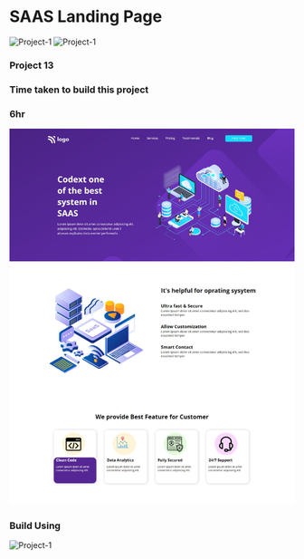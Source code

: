 # SAAS Landing Page
![Project-1](https://img.shields.io/badge/iNeuron-orange)
![Project-1](https://img.shields.io/badge/-Js--Full--Stack-success)
### Project 13

### Time taken to build this project
### 6hr

![Project-1](./Saas%20HP.png)

### Build Using

![Project-1](https://img.shields.io/badge/HTML-CSS-green)
